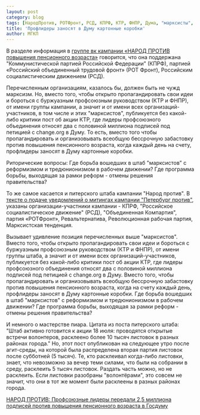 ```yaml
---
layout: post
category: blog
tags: [НародПротив, РОТФронт, РСД, КПРФ, КТР, ФНПР, Дума, "марксисты", пенсионная_реформа]
title: 'Профлидеры заносят в Думу картонные коробки'
author: МГКП
---
```


В разделе информация в [группе вк кампании «НАРОД ПРОТИВ повышения пенсионного возраста»](https://vk.com/pensioncampaign) говорится, что она поддержана "Коммунистической партией Российской Федерации" (КПРФ), партией «Российский объединенный трудовой фронт» (РОТ Фронт), Российским социалистическим движением (РСД).

Перечисленным организациям, казалось бы, должен быть не чужд марксизм. Но, вместо того, чтобы открыто пропагандировать свои идеи и бороться с буржуазным профсоюзным руководством (КТР и ФНПР), от имени группы кампании, а значит и от имени всех организаций-участников, в том числе и этих "марксистов", публикуется без какой-либо критики пост об акции КТР, где лидеры профсоюзного объединения относят два с половиной миллиона подписей под петицией с change.org в Думу. То есть, вместо того чтобы пропагандировать и организовывать всеобщую бессрочную забастовку против повышения пенсионного возраста, когда каждый день на счету, профлидеры заносят в Думу картонные коробки.

Риторические вопросы: Где борьба вошедших в штаб "марксистов" с реформизмом и тредюнионизмом в рабочем движении? Где программа борьбы, выходящая за рамки реформ - отмены решения правительства?

То же самое касается и питерского штаба кампании "Народ против". В [тексте о подаче уведомлений о митингах кампании "Петербург против"](https://vk.com/wall-167980775_648), указаны организации-участники кампании - КПРФ, "Российское социалистическое движение" (РСД), "Объединенная Компартия", партия «РОТФронт», Ревальтернатива, Революционная рабочая партия, Марксистская тенденция.

Вызывает удивление позиция перечисленных выше "марксистов". Вместо того, чтобы открыто пропагандировать свои идеи и бороться с буржуазным профсоюзным руководством (КТР и ФНПР), от имени группы штаба, а значит и от имени всех организаций-участников, публикуется без какой-либо критики пост об акции КТР, где лидеры профсоюзного объединения относят два с половиной миллиона подписей под петицией с change.org в Думу. Вместо того, чтобы пропагандировать и организовывать всеобщую бессрочную забастовку против повышения пенсионного возраста, когда на счету каждый день, профлидеры заносят в Думу картонные коробки. Где борьба вошедших в штаб "марксистов" с реформизмом и тредюнионизмом в рабочем движении? Где программа борьбы, выходящая за рамки реформ - отмены решения правительства?

И немного о мастерстве пиара. Цитата из поста питерского штаба: "Штаб активно готовится к акции 18 июля: проводятся открытые встречи волонтеров, расклеено более 10 тысяч листовок в разных районах города." Но, этот пост опубликован на следующее утро после агит-среды, на которой была распределена вторая партия листовок после субботней (5 тысяч). Те, кто расклеивал когда-либо листовки, знает, что невозможно за вечер теми силами, что были на собрании в среду, расклеить 5 тысяч листовок. Раздать часть можно, но не расклеить. Если листовки разобраны "волонтёрами", это совсем не значит, что они в тот же момент были расклеены в разных районах города.

[НАРОД ПРОТИВ: Профсоюзные лидеры передали 2,5 миллиона подписей против повышения пенсионного возраста в Госдуму](https://vk.com/wall-167559060_7033)